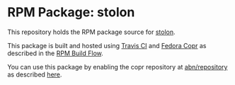 # RPM Package: stolon

This repository holds the RPM package source for [stolon](https://github.com/sorintlab/stolon). 

This package is built and hosted using [Travis CI](https://travis-ci.com) and [Fedora Copr](https://copr.fedorainfracloud.org/) as described in the [RPM Build Flow](https://gist.github.com/abn/daf262e7e454509df1429c87068923d1).

You can use this package by enabling the copr repository at [abn/repository](https://copr.fedorainfracloud.org/coprs/abn/repository/) as described [here](https://gist.github.com/abn/daf262e7e454509df1429c87068923d1#using-packages-in-copr-repository).

